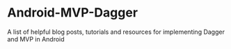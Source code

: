 # Android-MVP-Dagger
A list of helpful blog posts, tutorials and resources for implementing Dagger and MVP in Android
